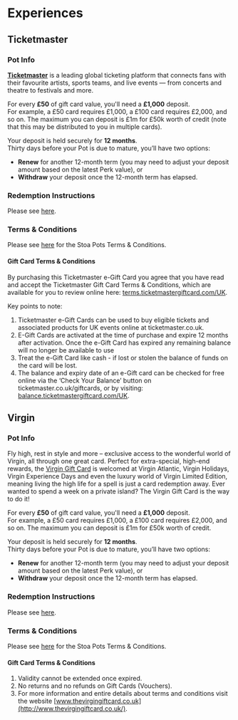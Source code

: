 # Experiences

## Ticketmaster

### Pot Info

[**Ticketmaster**](https://www.ticketmaster.co.uk) is a leading global ticketing platform that connects fans with their favourite artists, sports teams, and live events — from concerts and theatre to festivals and more.

For every **£50** of gift card value, you'll need a **£1,000** deposit.\
For example, a £50 card requires £1,000, a £100 card requires £2,000, and so on. The maximum you can deposit is £1m for £50k worth of credit (note that this may be distributed to you in multiple cards).

Your deposit is held securely for **12 months**.\
Thirty days before your Pot is due to mature, you’ll have two options:

* **Renew** for another 12-month term (you may need to adjust your deposit amount based on the latest Perk value), or
* **Withdraw** your deposit once the 12-month term has elapsed.

### Redemption Instructions

Please see [here](../perk-redemption-instructions-list/experiences.md#ticketmaster).

### Terms & Conditions

Please see [here](https://app.stoa.money/terms-and-conditions) for the Stoa Pots Terms & Conditions.

#### Gift Card Terms & Conditions

By purchasing this Ticketmaster e-Gift Card you agree that you have read and accept the Ticketmaster Gift Card Terms & Conditions, which are available for you to review online here: [terms.ticketmastergiftcard.com/UK](https://terms.ticketmastergiftcard.com/UK).

Key points to note:

1. Ticketmaster e-Gift Cards can be used to buy eligible tickets and associated products for UK events online at ticketmaster.co.uk.
2. E-Gift Cards are activated at the time of purchase and expire 12 months after activation. Once the e-Gift Card has expired any remaining balance will no longer be available to use
3. Treat the e-Gift Card like cash - if lost or stolen the balance of funds on the card will be lost.
4. The balance and expiry date of an e-Gift card can be checked for free online via the ‘Check Your Balance’ button on ticketmaster.co.uk/giftcards, or by visiting: [balance.ticketmastergiftcard.com/UK](https://balance.ticketmastergiftcard.com/UK).

## Virgin

### Pot Info

Fly high, rest in style and more – exclusive access to the wonderful world of Virgin, all through one great card. Perfect for extra-special, high-end rewards, the [Virgin Gift Card](https://www.thevirgingiftcard.co.uk) is welcomed at Virgin Atlantic, Virgin Holidays, Virgin Experience Days and even the luxury world of Virgin Limited Edition, meaning living the high life for a spell is just a card redemption away. Ever wanted to spend a week on a private island? The Virgin Gift Card is the way to do it!

For every **£50** of gift card value, you'll need a **£1,000** deposit.\
For example, a £50 card requires £1,000, a £100 card requires £2,000, and so on. The maximum you can deposit is £1m for £50k worth of credit.

Your deposit is held securely for **12 months**.\
Thirty days before your Pot is due to mature, you’ll have two options:

* **Renew** for another 12-month term (you may need to adjust your deposit amount based on the latest Perk value), or
* **Withdraw** your deposit once the 12-month term has elapsed.

### Redemption Instructions

Please see [here](../perk-redemption-instructions-list/experiences.md#virgin).

### Terms & Conditions

Please see [here](https://app.stoa.money/terms-and-conditions) for the Stoa Pots Terms & Conditions.

#### Gift Card Terms & Conditions

1. Validity cannot be extended once expired.
2. No returns and no refunds on Gift Cards (Vouchers).
3. For more information and entire details about terms and conditions visit the website [www.thevirgingiftcard.co.uk](http://www.thevirgingiftcard.co.uk/).
